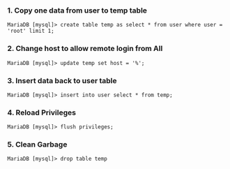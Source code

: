 ### 1. Copy one data from user to temp table 
```
MariaDB [mysql]> create table temp as select * from user where user = 'root' limit 1;
```

### 2. Change host to allow remote login from All
```
MariaDB [mysql]> update temp set host = '%';
```

### 3. Insert data back to user table
```
MariaDB [mysql]> insert into user select * from temp;
```

### 4. Reload Privileges
```
MariaDB [mysql]> flush privileges;
```

### 5. Clean Garbage
```
MariaDB [mysql]> drop table temp
```
